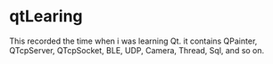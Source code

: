 # qtLearing
This recorded the time when i was learning Qt.
it contains QPainter, QTcpServer, QTcpSocket, BLE, UDP, Camera, Thread, Sql,  and so on. 

